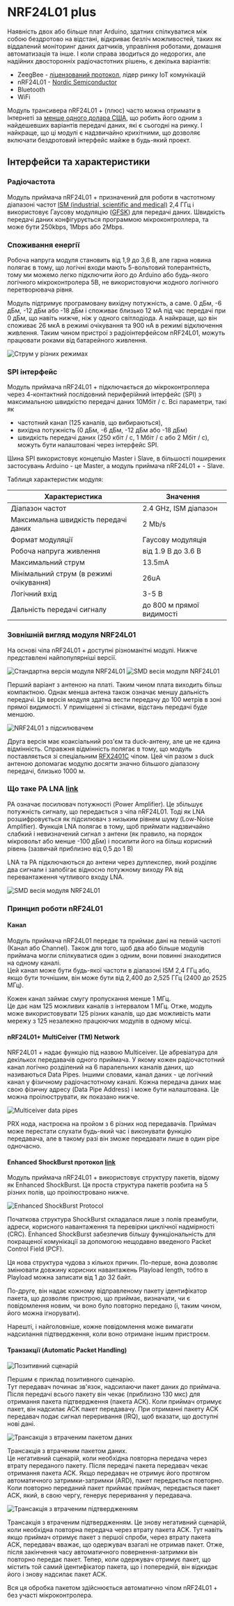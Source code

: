 # NRF24L01 plus

Наявність двох або більше плат Arduino, здатних спілкуватися між собою бездротово на відстані, 
відкриває безліч можливостей, таких як 
віддалений моніторинг даних датчиків, управління роботами, домашня автоматизація та інше. 
І коли справа зводиться до недорогих, але надійних двосторонніх радіочастотних рішень, є декілька варіантів:
- ZeegBee - [ліцензований протокол](https://web.archive.org/web/20100216234546/http://freaklabs.org/index.php/Blog/Zigbee/Zigbee-Linux-and-the-GPL.html), лідер ринку IoT комунікацій
- nRF24L01 - [Nordic Semiconductor](https://www.nordicsemi.com/Products/Low-power-short-range-wireless/nRF24-series)
- Bluetooth
- WiFi

Модуль трансивера nRF24L01 + (плюс) часто можна отримати в Інтернеті 
за [менше одного долара США](https://ru.aliexpress.com/wholesale?SearchText=nrf24l01), 
що робить його одним з найдешевших варіантів передачі даних, які є сьогодні на ринку. 
І найкраще, що ці модулі є надзвичайно крихітними, що дозволяє включати бездротовий інтерфейс майже в будь-який проект.

## Інтерфейси та характеристики

### Радіочастота

Модуль приймача nRF24L01 + призначений для роботи в частотному діапазоні частот [ISM (industrial, scientific and medical)](https://uk.wikipedia.org/wiki/ISM) 2,4 ГГц 
і використовує Гаусову модуляцію ([GFSK](https://web.archive.org/web/20110119025729/http://digital.sibsutis.ru/WLL/GMSK.htm)) для передачі даних. 
Швидкість передачі даних конфігурується программою мікроконтроллера, 
та може бути 250kbps, 1Mbps або 2Mbps.

### Споживання енергії

Робоча напруга модуля становить від 1,9 до 3,6 В, але гарна новина полягає в тому, 
що логічні входи мають 5-вольтовий толерантність, 
тому ми можемо легко підключити його до Arduino або будь-якого логічного мікроконтролера 5В, 
не використовуючи жодного логічного перетворювача рівня.

Модуль підтримує програмовану вихідну потужність, а саме. 0 дБм, -6 дБм, -12 дБм або -18 дБм 
і споживає близько 12 мА під час передачі при 0 дБм, що навіть нижче, ніж у одного світлодіода. 
А найкраще, що він споживає 26 мкА в режимі очікування та 900 нА в режимі відключення живлення. 
Таким чином пристрої з радіоінтерфейсом nRF24L01, 
можуть працювати роками від батарейного живлення.

![Струм у різних режимах](images/power%20consumption.jpg)

### SPI інтерфейс

Модуль приймача nRF24L01 + підключається до мікроконтроллера через 4-контактний послідовний периферійний інтерфейс (SPI) 
з максимальною швидкістю передачі даних 10Мбіт / с. 
Всі параметри, такі як 
- частотний канал (125 каналів, що вибираються), 
- вихідна потужність (0 дБм, -6 дБм, -12 дБм або -18 дБм) 
- швидкість передачі даних (250 кбіт / с, 1 Мбіт / с або 2 Мбіт / с), 
можуть бути налаштовані через інтерфейс SPI.

Шина SPI використовує концепцію Master і Slave, в більшості поширених застосувань Arduino - це Master, а модуль приймача nRF24L01 + - Slave. 

Таблиця характеристик модуля:

| Характеристика | Значення |
| ----------- | ----------- |
| Діапазон частот      | 2.4 GHz, ISM діапазон       |
| Максимальна швидкість передачі даних   | 2 Mb/s        |
| Формат модуляції | Гаусову модуляція |
| Робоча напруга живлення | від 1.9 В до 3.6 В |
| Максимальний струм | 13.5mA |
| Мінімальний струм (в режимі очікування) | 26uA |
| Логічний вхід | 3-5 В |
| Дальність передачі сигналу | до 800 м прямої видимості |


### Зовнішній вигляд модуля NRF24L01

На основі чіпа nRF24L01 + доступні різноманітні модулі. 
Нижче представлені найпопулярніші версії.

![Стандартна версія модуля NRF24L01](images/nrf24l01-module-standard.jpg)
![SMD весія модуля NRF24L01](images/nrf24l01-module-smd.jpg)

Перший варіант з антеною на платі. 
Таким чином плата виходить більш компактною. 
Однак менша антена також означає меншу дальність передачі. 
Ця версія модуля здатна вести передачу до 100 метрів в зоні прямої видимості. 
У приміщенні зі стінами, відстань передачі буде меншою.

![NRF24L01 з підсилювачем](images/NRF24L01-PA-LNA.jpg)

Друга версія має коаксіальний роз'єм та duck-антену, але це не єдина відмінність. 
Справжня відмінність полягає в тому, що модуль поставляється зі спеціальним 
[RFX2401C](http://ultran.ru/sites/default/files/rfx2401c_eval_board_summary_and_technical_notes_revb1.pdf) чіпом. 
Цей чіп разом з duck антеною допомагає модулю 
досягти значно більшого діапазону передачі, близько 1000 м.

### Що таке PA LNA [link](https://electronics.stackexchange.com/questions/237267/what-is-a-pa-lna)

PA означає посилювач потужності (Power Amplifier).
Це збільшує потужність сигналу, що передається з чіпа nRF24L01. 
Тоді як LNA розшифровується як підсилювач з низьким рівнем шуму (Low-Noise Amplifier). 
Функція LNA полягає в тому, 
щоб приймати надзвичайно слабкий і невизначений сигнал з антени 
(як правило, на порядок мікровольт або менше -100 дБм) 
і посилити його на більш корисний рівень (зазвичай приблизно від 0,5 до 1 В)

LNA та PA підключаються до антени через дуплекспер, 
який розділяє два сигнали і запобігає відносно потужному виходу PA 
від перевантаження чутливого входу LNA.

![SMD весія модуля NRF24L01](images/PA-LNA.png)

### Принцип роботи nRF24L01

#### Канал 

Модуль приймача nRF24L01 передає та приймає дані на певній частоті (Канал або Channel). 
Також для того, щоб два або більше модулів приймача могли спілкуватися один з одним, 
вони повинні знаходитися на одному каналі.  
Цей канал може бути будь-якої частоти в діапазоні ISM 2,4 ГГц або, 
якщо бути точнішим, він може бути від 2,400 до 2,525 ГГц (2400 до 2525 МГц).

Кожен канал займає смугу пропускання менше 1 МГц.  
Це дає нам 125 можливих каналів з інтервалом 1 МГц. 
Отже, модуль може використовувати 125 різних каналів, 
що дає можливість мати мережу з 125 незалежно працюючих модулів в одному місці.

#### nRF24L01+ MultiCeiver (TM) Network

NRF24L01 + надає функцію під назвою Multiceiver. 
Це абревіатура для декількох передавачів одного приймача. 
У якому кожен радіочастотний канал логічно розділений на 6 паралельних каналів даних, 
що називаються Data Pipes. 
Іншими словами, канал даних - це логічний канал у фізичному радіочастотному каналі. 
Кожна передача даних має свою фізичну адресу (Data Pipe Address) і може бути налаштована. 
Це можна проілюструвати, як показано нижче.

![Multiceiver data pipes](images/multiceiver_data_pipes.jpg)

PRX нода, настроєна на пройом з 6 різних нод передавачів. 
Приймач може перестати слухати будь-який час і виконувати функцію передавача,
але в такому разі він зможе передавати лише в один pipe одночасно.

#### Enhanced ShockBurst протокол [link](https://devzone.nordicsemi.com/nordic/nordic-blog/b/blog/posts/intro-to-shockburstenhanced-shockburst)

Модуль приймача nRF24L01 + використовує структуру пакетів, 
відому як Enhanced ShockBurst. 
Ця проста структура пакетів розбита на 5 різних полів, що проілюстровано нижче.

![Enhanced ShockBurst Protocol](images/enhanced_shockBurst_protocol.jpg)

Початкова структура ShockBurst складалася лише з полів преамбули, 
адреси, корисного навантаження та перевірки циклічної надмірності (CRC). 
Enhanced ShockBurst забезпечив більшу функціональність для покращеної комунікації 
за допомогою нещодавно введеного Packet Control Field (PCF).

Ця нова структура чудова з кількох причин. 
По-перше, вона дозволяє змінювати довжину корисних навантажень 
Playload length, 
тобто в Playload можна записати від 1 до 32 байт.

По-друге, він надає кожному відправленому пакету ідентифікатор пакета, 
що дозволяє пристрою, що приймає, визначати, чи є повідомлення новим, 
чи воно було повторно передано (і, таким чином, його можна ігнорувати).

Нарешті, і найголовніше, кожне повідомлення може вимагати надсилання підтвердження, 
коли воно отримане іншим пристроєм.

#### Транзакції (Automatic Packet Handling)

![Позитивний сценарій](images/Rx-Tx-ok.jpg)

Першим є приклад позитивного сценарію.  
Тут передавач починає зв'язок, надсилаючи пакет даних до приймача. 
Після передачі всього пакету він чекає (приблизно 130 мкс) 
для отримання пакета підтвердження (пакета ACK). 
Коли приймач отримує пакет, він надсилає ACK пакет передавачу. 
При отриманні пакету ACK передавач подає сигнал переривання (IRQ), 
щоб вказати, що доступні нові дані.

![Трансакція з втраченим пакетом даних](images/Rx-Tx-lost-data.jpg)

Трансакція з втраченим пакетом даних.  
Це негативний сценарій, коли необхідна повторна передача 
через втрату переданого пакету. 
Після передачі пакета передавач чекає отримання пакета ACK. 
Якщо передавач не отримує його протягом автоматичного затримки-затримки (ARD), 
пакет передається повторно. 
Коли повторно переданий пакет приймає приймач, 
передається пакет ACK, який, в свою чергу, генерує переривання у передавача.

![Трансакція з втраченим підтвердженням](images/Rx-Tx-lost-ACK.jpg)

Трансакція з втраченим підтвердженням. 
Це знову негативний сценарій, коли необхідна повторна передача через втрату пакета ACK. 
Тут навіть якщо приймач отримує пакет з першої спроби, 
через втрату пакета ACK, передавач вважає, що одержувач взагалі не отримав пакет. 
Отже, після закінчення часу автоматичного повернення-затримки 
він повторно передає пакет. 
Тепер, коли одержувач отримує пакет, що містить той самий ідентифікатор пакета,
що і попередній, він відкидає його і знову надсилає пакет ACK.

Вся ця обробка пакетом здійснюється автоматично чіпом nRF24L01 + 
без участі мікроконтролера.
